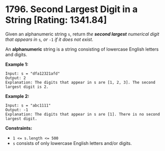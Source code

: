 # 1796. Second Largest Digit in a String [Rating: 1341.84]

Given an alphanumeric string `s`, return *the **second largest** numerical digit that appears in* `s`*, or* `-1` *if it does not exist*.

An **alphanumeric** string is a string consisting of lowercase English letters and digits.

 

**Example 1:**

```
Input: s = "dfa12321afd"
Output: 2
Explanation: The digits that appear in s are [1, 2, 3]. The second largest digit is 2.
```

**Example 2:**

```
Input: s = "abc1111"
Output: -1
Explanation: The digits that appear in s are [1]. There is no second largest digit. 
```

 

**Constraints:**

- `1 <= s.length <= 500`
- `s` consists of only lowercase English letters and/or digits.